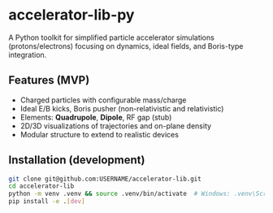 # accelerator-lib-py

A Python toolkit for simplified particle accelerator simulations
(protons/electrons) focusing on dynamics, ideal fields, and Boris-type integration.

## Features (MVP)
- Charged particles with configurable mass/charge
- Ideal E/B kicks, Boris pusher (non-relativistic and relativistic)
- Elements: **Quadrupole**, **Dipole**, RF gap (stub)
- 2D/3D visualizations of trajectories and on-plane density
- Modular structure to extend to realistic devices

## Installation (development)
```bash
git clone git@github.com:USERNAME/accelerator-lib.git
cd accelerator-lib
python -m venv .venv && source .venv/bin/activate  # Windows: .venv\Scripts\activate
pip install -e .[dev]
